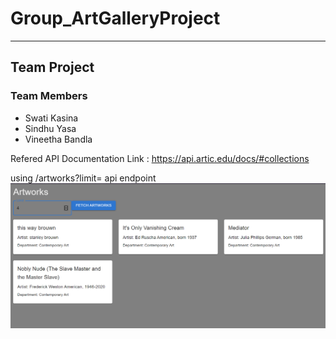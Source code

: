 # Group_ArtGalleryProject

----

## Team Project

### Team Members

- Swati Kasina
- Sindhu Yasa
- Vineetha Bandla



Refered API Documentation Link : https://api.artic.edu/docs/#collections 


using /artworks?limit=<int> api endpoint
![alt text](image.png)